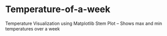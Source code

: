 # Temperature-of-a-week
Temperature Visualization using Matplotlib Stem Plot – Shows max and min temperatures over a week
